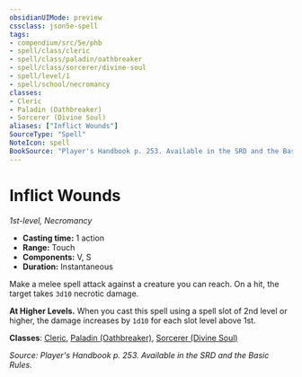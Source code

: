 ```yaml
---
obsidianUIMode: preview
cssclass: json5e-spell
tags:
- compendium/src/5e/phb
- spell/class/cleric
- spell/class/paladin/oathbreaker
- spell/class/sorcerer/divine-soul
- spell/level/1
- spell/school/necromancy
classes:
- Cleric
- Paladin (Oathbreaker)
- Sorcerer (Divine Soul)
aliases: ["Inflict Wounds"]
SourceType: "Spell"
NoteIcon: spell
BookSource: "Player's Handbook p. 253. Available in the SRD and the Basic Rules."
---
```

# Inflict Wounds
*1st-level, Necromancy*  

- **Casting time:** 1 action
- **Range:** Touch
- **Components:** V, S
- **Duration:** Instantaneous

Make a melee spell attack against a creature you can reach. On a hit, the target takes `3d10` necrotic damage.

**At Higher Levels.** When you cast this spell using a spell slot of 2nd level or higher, the damage increases by `1d10` for each slot level above 1st.

**Classes**: [Cleric](/2-Mechanics/CLI/classes/cleric.md), [Paladin (Oathbreaker)](/2-Mechanics/CLI/classes/paladin-oathbreaker.md), [Sorcerer (Divine Soul)](/2-Mechanics/CLI/classes/sorcerer-divine-soul-xge.md)

*Source: Player's Handbook p. 253. Available in the SRD and the Basic Rules.*